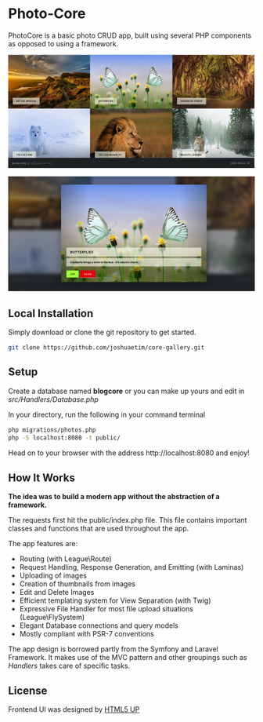 # Photo-Core

PhotoCore is a basic photo CRUD app, built using several PHP components as opposed to using a framework.

![alt](https://github.com/joshuaetim/core-gallery/blob/main/public/images/main.png?raw=true)

![alt](https://github.com/joshuaetim/core-gallery/blob/main/public/images/single.png?raw=true)


## Local Installation

Simply download or clone the git repository to get started.
```bash
git clone https://github.com/joshuaetim/core-gallery.git
```

## Setup

Create a database named **blogcore** or you can make up yours and edit in *src/Handlers/Database.php*

In your directory, run the following in your command terminal

```bash
php migrations/photos.php
php -S localhost:8080 -t public/ 
```

Head on to your browser with the address http://localhost:8080 and enjoy!

## How It Works
**The idea was to build a modern app without the abstraction of a framework.**

The requests first hit the public/index.php file. This file contains important classes and functions that are used throughout the app.

The app features are:

- Routing (with League\Route)
- Request Handling, Response Generation, and Emitting (with Laminas)
- Uploading of images
- Creation of thumbnails from images
- Edit and Delete Images
- Efficient templating system for View Separation (with Twig)
- Expressive File Handler for most file upload situations (League\FlySystem)
- Elegant Database connections and query models
- Mostly compliant with PSR-7 conventions

The app design is borrowed partly from the Symfony and Laravel Framework. It makes use of the MVC pattern and other groupings such as *Handlers* takes care of specific tasks.

## License
Frontend UI was designed by [HTML5 UP](https://html5up.net/multiverse)
